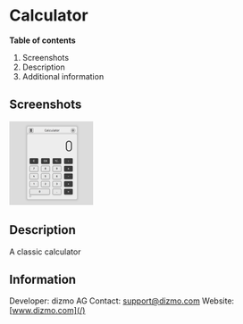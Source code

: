 # Calculator

**Table of contents**

1. Screenshots
2. Description
3. Additional information

## Screenshots

![Calculator dizmo](/assets/Preview.png)

## Description

A classic calculator

## Information

Developer: dizmo AG
Contact: support@dizmo.com
Website: [www.dizmo.com](/)

